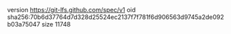 version https://git-lfs.github.com/spec/v1
oid sha256:70b6d37764d7d328d25524ec2137f7f781f6d906563d9745a2de092b03a75047
size 11748
